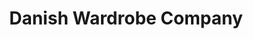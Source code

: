 ---
title: "Danish Wardrobe Company"
url: /leamington-spa/danish-wardrobe-company/
shop: clothes
---